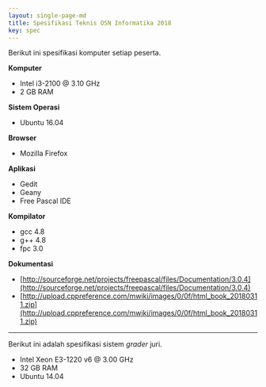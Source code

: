 ```yaml
---
layout: single-page-md
title: Spesifikasi Teknis OSN Informatika 2018
key: spec
---
```


Berikut ini spesifikasi komputer setiap peserta.

**Komputer**
   - Intel i3-2100 @ 3.10 GHz
   - 2 GB RAM

**Sistem Operasi**
   - Ubuntu 16.04

**Browser**
   - Mozilla Firefox

**Aplikasi**
   - Gedit
   - Geany
   - Free Pascal IDE

**Kompilator**
   - gcc 4.8
   - g++ 4.8
   - fpc 3.0

**Dokumentasi**
   - [http://sourceforge.net/projects/freepascal/files/Documentation/3.0.4](http://sourceforge.net/projects/freepascal/files/Documentation/3.0.4)
   - [http://upload.cppreference.com/mwiki/images/0/0f/html_book_20180311.zip](http://upload.cppreference.com/mwiki/images/0/0f/html_book_20180311.zip)

<hr />

Berikut ini adalah spesifikasi sistem *grader* juri.

- Intel Xeon E3-1220 v6 @ 3.00 GHz
- 32 GB RAM
- Ubuntu 14.04
